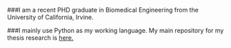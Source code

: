 ###I am a recent PHD graduate in Biomedical Engineering from the University of California, Irvine.

###I mainly use Python as my working language.
My main repository for my thesis research is [here.](http://moosekaka.github.io/sweepython/)
